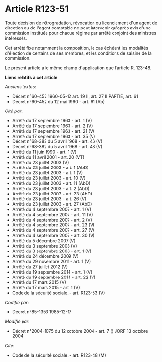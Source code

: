 # Article R123-51

Toute décision de rétrogradation, révocation ou licenciement d'un agent de direction ou de l'agent comptable ne peut
intervenir qu'après avis d'une commission instituée pour chaque régime par arrêté conjoint des ministres intéressés. 

Cet arrêté fixe notamment la composition, le cas échéant les modalités d'élection de certains de ses membres, et les
conditions de saisine de la commission.

Le présent article a le même champ d'application que l'article R. 123-48.

**Liens relatifs à cet article**

_Anciens textes_:

  - Décret n°60-452 1960-05-12 art. 19 II, art. 27 II PARTIE, art. 61
  - Décret n°60-452 du 12 mai 1960 - art. 61 (Ab)

_Cité par_:

  - Arrêté du 17 septembre 1963 - art. 1 (V)
  - Arrêté du 17 septembre 1963 - art. 2 (V)
  - Arrêté du 17 septembre 1963 - art. 21 (V)
  - Arrêté du 17 septembre 1963 - art. 35 (V)
  - Décret n°68-382 du 5 avril 1968 - art. 46 (V)
  - Décret n°68-382 du 5 avril 1968 - art. 48 (V)
  - Arrêté du 11 juin 1990 - art. 1 (V)
  - Arrêté du 11 avril 2001 - art. 20 (VT)
  - Arrêté du 23 juillet 2003 (V)
  - Arrêté du 23 juillet 2003 - art. 1 (AbD)
  - Arrêté du 23 juillet 2003 - art. 1 (V)
  - Arrêté du 23 juillet 2003 - art. 10 (V)
  - Arrêté du 23 juillet 2003 - art. 11 (AbD)
  - Arrêté du 23 juillet 2003 - art. 2 (AbD)
  - Arrêté du 23 juillet 2003 - art. 23 (AbD)
  - Arrêté du 23 juillet 2003 - art. 26 (V)
  - Arrêté du 23 juillet 2003 - art. 27 (AbD)
  - Arrêté du 4 septembre 2007 - art. 1 (V)
  - Arrêté du 4 septembre 2007 - art. 11 (V)
  - Arrêté du 4 septembre 2007 - art. 2 (V)
  - Arrêté du 4 septembre 2007 - art. 23 (V)
  - Arrêté du 4 septembre 2007 - art. 27 (V)
  - Arrêté du 4 septembre 2007 - art. 30 (V)
  - Arrêté du 5 décembre 2007 (V)
  - Arrêté du 3 septembre 2008 (V)
  - Arrêté du 3 septembre 2008 - art. 1 (V)
  - Arrêté du 24 décembre 2009 (V)
  - Arrêté du 29 novembre 2011 - art. 1 (V)
  - Arrêté du 27 juillet 2012 (V)
  - Arrêté du 19 septembre 2014 - art. 1 (V)
  - Arrêté du 19 septembre 2014 - art. 22 (V)
  - Arrêté du 17 mars 2015 (V)
  - Arrêté du 17 mars 2015 - art. 1 (V)
  - Code de la sécurité sociale. - art. R123-53 (V)

_Codifié par_:

  - Décret n°85-1353 1985-12-17

_Modifié par_:

  - Décret n°2004-1075 du 12 octobre 2004 - art. 7 () JORF 13 octobre 2004

_Cite_:

  - Code de la sécurité sociale. - art. R123-48 (M)
